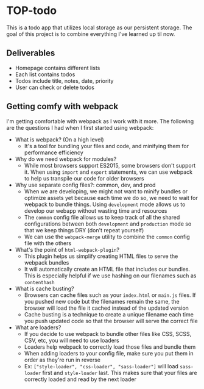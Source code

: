 # TOP-todo

This is a todo app that utilizes local storage as our persistent storage. The goal of this project is to combine everything I've learned up til now.

## Deliverables

- Homepage contains different lists
- Each list contains todos
- Todos include title, notes, date, priority
- User can check or delete todos

## Getting comfy with webpack

I'm getting comfortable with webpack as I work with it more. The following are the questions I had when I first started using webpack:

- What is webpack? (On a high level)
    - It's a tool for bundling your files and code, and minifying them for performance efficiency
- Why do we need webpack for modules?
    - While most browsers support ES2015, some browsers don't support it. When using `import` and `export` statements, we can use webpack to help us transpile our code for older browsers
- Why use separate config files?: common, dev, and prod
    - When we are developing, we might not want to minify bundles or optimize assets yet because each time we do so, we need to wait for webpack to bundle things. Using `development` mode allows us to develop our webapp without wasting time and resources
    - The `common` config file allows us to keep track of all the shared configurations between both `development` and `production` mode so that we keep things DRY (don't repeat yourself)
    - We can use the `webpack-merge` utility to combine the `common` config file with the others
- What's the point of `html-webpack-plugin`?
    - This plugin helps us simplify creating HTML files to serve the webpack bundles
    - It will automatically create an HTML file that includes our bundles. This is especially helpful if we use hashing on our filenames such as `contenthash`
- What is cache busting?
    - Browsers can cache files such as your `index.html` or `main.js` files. If you pushed new code but the filenames remain the same, the browser will load the file it cached instead of the updated version
    - Cache busting is a technique to create a unique filename each time you push updated code so that the browser will serve the correct file
- What are loaders?
    - If you decide to use webpack to bundle other files like CSS, SCSS, CSV, etc, you will need to use loaders
    - Loaders help webpack to correctly load those files and bundle them
    - When adding loaders to your config file, make sure you put them in order as they're run in reverse
    - Ex: `["style-loader", "css-loader", "sass-loader"]` will load `sass-loader` first and `style-loader` last. This makes sure that your files are correctly loaded and read by the next loader